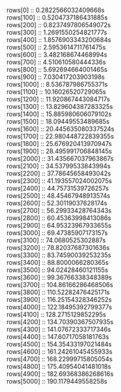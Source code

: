 rows[0] :: 0.2822566032409668s<br>
rows[100] :: 0.5204737186431885s<br>
rows[200] :: 0.8237497806549072s<br>
rows[300] :: 1.2691550254821777s<br>
rows[400] :: 1.8576903343200684s<br>
rows[500] :: 2.5953614711761475s<br>
rows[600] :: 3.482168674468994s<br>
rows[700] :: 4.510610580444336s<br>
rows[800] :: 5.692694664001465s<br>
rows[900] :: 7.030417203903198s<br>
rows[1000] :: 8.536787986755371s<br>
rows[1100] :: 10.16026520729065s<br>
rows[1200] :: 11.920867443084717s<br>
rows[1300] :: 13.829604387283325s<br>
rows[1400] :: 15.885980606079102s<br>
rows[1500] :: 18.09449553489685s<br>
rows[1600] :: 20.445635080337524s<br>
rows[1700] :: 22.980448722839355s<br>
rows[1800] :: 25.676920413970947s<br>
rows[1900] :: 28.495991706848145s<br>
rows[2000] :: 31.435667037963867s<br>
rows[2100] :: 34.53799533843994s<br>
rows[2200] :: 37.78645658493042s<br>
rows[2300] :: 41.193557024002075s<br>
rows[2400] :: 44.75731539726257s<br>
rows[2500] :: 48.45467948913574s<br>
rows[2600] :: 52.30119037628174s<br>
rows[2700] :: 56.29933428764343s<br>
rows[2800] :: 60.45363998413086s<br>
rows[2900] :: 64.95323967933655s<br>
rows[3000] :: 69.47385907173157s<br>
rows[3100] :: 74.0680525302887s<br>
rows[3200] :: 78.82037687301636s<br>
rows[3300] :: 83.74590039253235s<br>
rows[3400] :: 88.8000066280365s<br>
rows[3500] :: 94.02428460121155s<br>
rows[3600] :: 99.36766338348389s<br>
rows[3700] :: 104.86166286468506s<br>
rows[3800] :: 110.52282476425171s<br>
rows[3900] :: 116.25154328346252s<br>
rows[4000] :: 122.18495392799377s<br>
rows[4100] :: 128.2715129852295s<br>
rows[4200] :: 134.70390367507935s<br>
rows[4300] :: 141.07672333717346s<br>
rows[4400] :: 147.60717058181763s<br>
rows[4500] :: 154.35433197021484s<br>
rows[4600] :: 161.24261045455933s<br>
rows[4700] :: 168.22999715805054s<br>
rows[4800] :: 175.40954041481018s<br>
rows[4900] :: 182.69368386268616s<br>
rows[5000] :: 190.1179449558258s<br>
